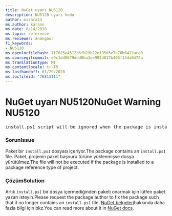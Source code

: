 ```yaml
---
title: NuGet uyarı NU5120
description: NU5120 uyarı kodu
author: mishra14
ms.author: karann
ms.date: 8/14/2018
ms.topic: reference
ms.reviewer: anangaur
f1_keywords:
- NU5120
ms.openlocfilehash: 7f7025a4512b6fb29b22ef95d5e7e76b6412ace0
ms.sourcegitcommit: e9c1dd0679ddd8ba3ee992d817b405f13da0472a
ms.translationtype: MT
ms.contentlocale: tr-TR
ms.lasthandoff: 01/29/2020
ms.locfileid: "76813111"
---
```

# <a name="nuget-warning-nu5120"></a><span data-ttu-id="4682b-103">NuGet uyarı NU5120</span><span class="sxs-lookup"><span data-stu-id="4682b-103">NuGet Warning NU5120</span></span>
<pre>install.ps1 script will be ignored when the package is installed after the migration.</pre>

### <a name="issue"></a><span data-ttu-id="4682b-104">Sorun</span><span class="sxs-lookup"><span data-stu-id="4682b-104">Issue</span></span>

<span data-ttu-id="4682b-105">Paket bir `install.ps1` dosyası içeriyor.</span><span class="sxs-lookup"><span data-stu-id="4682b-105">The package contains an `install.ps1` file.</span></span> <span data-ttu-id="4682b-106">Paket, projenin paket başvuru türüne yüklenmişse dosya yürütülmez.</span><span class="sxs-lookup"><span data-stu-id="4682b-106">The file will not be executed if the package is installed to a package reference type of project.</span></span>


### <a name="solution"></a><span data-ttu-id="4682b-107">Çözüm</span><span class="sxs-lookup"><span data-stu-id="4682b-107">Solution</span></span>

<span data-ttu-id="4682b-108">Artık `install.ps1` bir dosya içermediğinden paketi onarmak için lütfen paket yazarı isteyin.</span><span class="sxs-lookup"><span data-stu-id="4682b-108">Please request the package author to fix the package such that it no longer contains an `install.ps1` file.</span></span> <span data-ttu-id="4682b-109">[NuGet belgeleri](../../consume-packages/migrate-packages-config-to-package-reference.md)hakkında daha fazla bilgi için bkz.</span><span class="sxs-lookup"><span data-stu-id="4682b-109">You can read more about it in [NuGet docs](../../consume-packages/migrate-packages-config-to-package-reference.md).</span></span>
